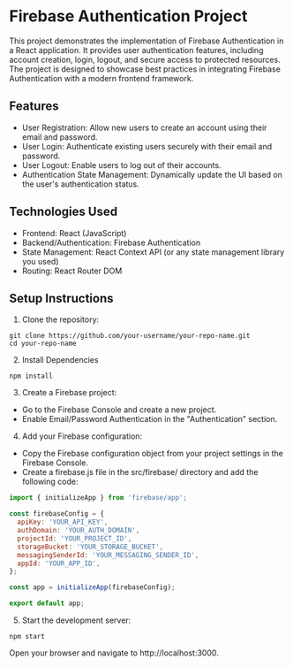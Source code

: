 # Firebase Authentication Project

This project demonstrates the implementation of Firebase Authentication in a React application. It provides user authentication features, including account creation, login, logout, and secure access to protected resources. The project is designed to showcase best practices in integrating Firebase Authentication with a modern frontend framework.

## Features
- User Registration: Allow new users to create an account using their email and password.
- User Login: Authenticate existing users securely with their email and password.
- User Logout: Enable users to log out of their accounts.
- Authentication State Management: Dynamically update the UI based on the user's authentication status.


## Technologies Used
- Frontend: React (JavaScript)
- Backend/Authentication: Firebase Authentication
- State Management: React Context API (or any state management library you used)
- Routing: React Router DOM


## Setup Instructions
1. Clone the repository:
```
git clone https://github.com/your-username/your-repo-name.git
cd your-repo-name
```

2. Install Dependencies
```
npm install
```

3. Create a Firebase project:
- Go to the Firebase Console and create a new project.
- Enable Email/Password Authentication in the "Authentication" section.


4. Add your Firebase configuration:
- Copy the Firebase configuration object from your project settings in the Firebase Console.
- Create a firebase.js file in the src/firebase/ directory and add the following code:
```javascript
import { initializeApp } from 'firebase/app';

const firebaseConfig = {
  apiKey: 'YOUR_API_KEY',
  authDomain: 'YOUR_AUTH_DOMAIN',
  projectId: 'YOUR_PROJECT_ID',
  storageBucket: 'YOUR_STORAGE_BUCKET',
  messagingSenderId: 'YOUR_MESSAGING_SENDER_ID',
  appId: 'YOUR_APP_ID',
};

const app = initializeApp(firebaseConfig);

export default app;
```

5. Start the development server:
```
npm start
```
Open your browser and navigate to http://localhost:3000.
